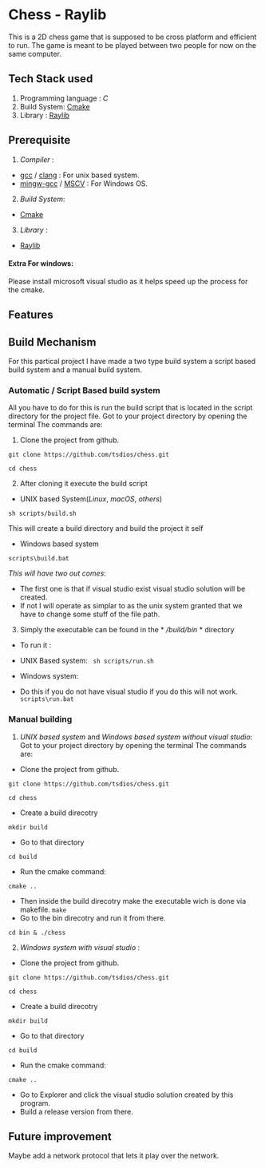 # Chess - Raylib

This is a 2D chess game that is supposed to be cross platform and efficient to run. 
The game is meant to be played between two people for now on the same computer.

## Tech Stack used 
1. Programming language : *C*
2. Build System: [Cmake](https://cmake.org/)
3. Library : [Raylib](https://www.raylib.com/)

## Prerequisite
1. *Compiler*  : 
-  [gcc](https://gcc.gnu.org/)  / [clang](https://releases.llvm.org/download.html) : For unix based system.
-  [mingw-gcc](https://sourceforge.net/projects/mingw-w64/)  / [MSCV](https://learn.microsoft.com/en-us/cpp/build/reference/compiler-options?view=msvc-170) : For Windows OS.
2. *Build System*: 
- [Cmake](https://cmake.org/)
3. *Library* : 
- [Raylib](https://www.raylib.com/)

#### Extra For windows:
Please install microsoft visual studio as it helps speed up the process for the cmake.

## Features

## Build  Mechanism

For this partical project I have made a two type build system a script based build system and a manual build system.

### Automatic / Script Based build system

All you have to do for this is run the build script that is located in the script directory for the project file.
Got to your project directory by opening the terminal
The commands are:

1. Clone the project from github.
```
git clone https://github.com/tsdios/chess.git 
 ```
```
cd chess
```
2. After cloning it execute the build script

- UNIX based System(*Linux*, *macOS*, *others*)
```
sh scripts/build.sh
```
This will create a build directory and build the project it self

- Windows based system
```
scripts\build.bat
```
*This will have two out comes*:
- The first one is that if visual studio exist visual studio solution will be created.
- If not I will operate as simplar to as the unix system granted that we have to change some stuff of the file path.

3. Simply the executable can be found in the * */build/bin* * directory
- To run it :

 * UNIX Based system: 
``` sh scripts/run.sh```

 * Windows system: 
 - Do this if you do not have visual studio if you do this will not work. 
``` scripts\run.bat```
### Manual building 

1. *UNIX based system* and *Windows based system without visual studio*: 
Got to your project directory by opening the terminal
The commands are:

- Clone the project from github.
```
git clone https://github.com/tsdios/chess.git 

```
```
cd chess
```
- Create a build direcotry 
```
mkdir build
```
- Go to that directory
```
cd build
```
- Run the cmake command:
```
cmake ..
```
- Then inside the build direcotry make the executable wich is done via makefile.
``
make
``
- Go to the bin direcotry and run it from there.
```
cd bin & ./chess
```
2. *Windows system with visual studio* :

- Clone the project from github.
```
git clone https://github.com/tsdios/chess.git 

```
```
cd chess
```
- Create a build direcotry 
```
mkdir build
```
- Go to that directory
```
cd build
```
- Run the cmake command:
```
cmake ..
```
- Go to Explorer and click the visual studio solution created by this program.
- Build a release version from there.


## Future improvement
Maybe add a network protocol that lets it play over the network.


